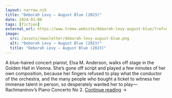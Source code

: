 ```yaml
---
layout: narrow.njk
title: "Deborah Levy – August Blue (2023)"
date: 2024-01-06
tags: [fiction]
external_url: https://www.trema.website/deborah-levy-august-blue/?ref=daniel.pizza
image:
  src: /assets/newsletter/deborah-levy-august-blue.png
  alt: "Deborah Levy – August Blue (2023)"
  title: "Deborah Levy – August Blue (2023)"
---
```


A blue-haired concert pianist, Elsa M. Anderson, walks off stage in the Golden Hall in Vienna. She’s gone off script and played a few minutes of her own composition, because her fingers refused to play what the conductor of the orchestra, and the many people who bought a ticket to witness her immense talent in person, so desperately wanted her to play—Rachmaninov’s Piano Concerto No 2. <a href="{{ external_url }}" title="Read my recommendation for August Blue by Deborah Levy" rel="external" target="_blank">Continue reading</a> →
